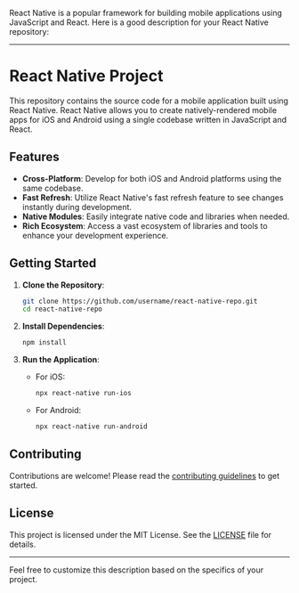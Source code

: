 React Native is a popular framework for building mobile applications using JavaScript and React. Here is a good description for your React Native repository:

---

# React Native Project

This repository contains the source code for a mobile application built using React Native. React Native allows you to create natively-rendered mobile apps for iOS and Android using a single codebase written in JavaScript and React.

## Features

- **Cross-Platform**: Develop for both iOS and Android platforms using the same codebase.
- **Fast Refresh**: Utilize React Native's fast refresh feature to see changes instantly during development.
- **Native Modules**: Easily integrate native code and libraries when needed.
- **Rich Ecosystem**: Access a vast ecosystem of libraries and tools to enhance your development experience.

## Getting Started

1. **Clone the Repository**:
   ```bash
   git clone https://github.com/username/react-native-repo.git
   cd react-native-repo
   ```

2. **Install Dependencies**:
   ```bash
   npm install
   ```

3. **Run the Application**:
   - For iOS:
     ```bash
     npx react-native run-ios
     ```
   - For Android:
     ```bash
     npx react-native run-android
     ```

## Contributing

Contributions are welcome! Please read the [contributing guidelines](CONTRIBUTING.md) to get started.

## License

This project is licensed under the MIT License. See the [LICENSE](LICENSE) file for details.

---

Feel free to customize this description based on the specifics of your project.
